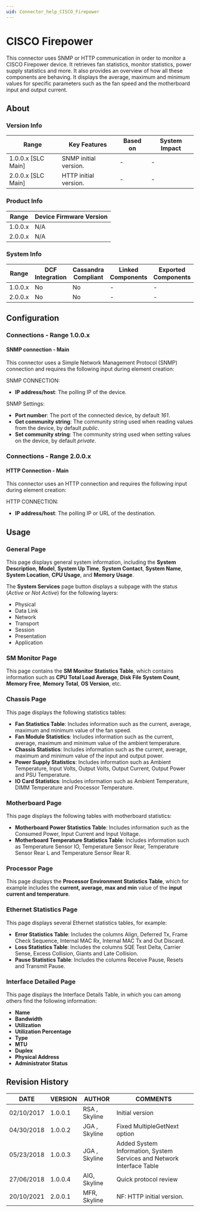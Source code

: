 ```yaml
---
uid: Connector_help_CISCO_Firepower
---
```


# CISCO Firepower

This connector uses SNMP or HTTP communication in order to monitor a CISCO Firepower device. It retrieves fan statistics, monitor statistics, power supply statistics and more. It also provides an overview of how all these components are behaving. It displays the average, maximum and minimum values for specific parameters such as the fan speed and the motherboard input and output current.

## About

### Version Info

| Range              | Key Features          | Based on | System Impact |
|--------------------|-----------------------|----------|---------------|
| 1.0.0.x [SLC Main] | SNMP initial version. | -        | -             |
| 2.0.0.x [SLC Main] | HTTP initial version. | -        | -             |

### Product Info

| Range     | Device Firmware Version     |
|-----------|-----------------------------|
| 1.0.0.x   | N/A                         |
| 2.0.0.x   | N/A                         |

### System Info

| Range     | DCF Integration     | Cassandra Compliant     | Linked Components     | Exported Components     |
|-----------|---------------------|-------------------------|-----------------------|-------------------------|
| 1.0.0.x   | No                  | No                      | -                     | -                       |
| 2.0.0.x   | No                  | No                      | -                     | -                       |

## Configuration

### Connections - Range 1.0.0.x

#### SNMP connection - Main

This connector uses a Simple Network Management Protocol (SNMP) connection and requires the following input during element creation:

SNMP CONNECTION:

- **IP address/host**: The polling IP of the device.

SNMP Settings:

- **Port number**: The port of the connected device, by default *161*.
- **Get community string**: The community string used when reading values from the device, by default *public*.
- **Set community string**: The community string used when setting values on the device, by default *private*.

### Connections - Range 2.0.0.x

#### HTTP Connection - Main

This connector uses an HTTP connection and requires the following input during element creation:

HTTP CONNECTION:

- **IP address/host**: The polling IP or URL of the destination.

## Usage

### General Page

This page displays general system information, including the **System Description**, **Model**, **System Up Time**, **System Contact**, **System Name**, **System Location**, **CPU Usage**, and **Memory Usage**.

The **System Services** page button displays a subpage with the status (*Active* or *Not Active*) for the following layers:

- Physical
- Data Link
- Network
- Transport
- Session
- Presentation
- Application

### SM Monitor Page

This page contains the **SM Monitor Statistics Table**, which contains information such as **CPU Total Load Average**, **Disk File System Count**, **Memory Free**, **Memory Total**, **OS Version**, etc.

### Chassis Page

This page displays the following statistics tables:

- **Fan Statistics Table**: Includes information such as the current, average, maximum and minimum value of the fan speed.
- **Fan Module Statistics**: Includes information such as the current, average, maximum and minimum value of the ambient temperature.
- **Chassis Statistics**: Includes information such as the current, average, maximum and minimum value of the input and output power.
- **Power Supply Statistics**: Includes information such as Ambient Temperature, Input Volts, Output Volts, Output Current, Output Power and PSU Temperature.
- **IO Card Statistics**: Includes information such as Ambient Temperature, DIMM Temperature and Processor Temperature.

### Motherboard Page

This page displays the following tables with motherboard statistics:

- **Motherboard Power Statistics Table**: Includes information such as the Consumed Power, Input Current and Input Voltage.
- **Motherboard Temperature Statistics Table**: Includes information such as Temperature Sensor IO, Temperature Sensor Rear, Temperature Sensor Rear L and Temperature Sensor Rear R.

### Processor Page

This page displays the **Processor Environment Statistics Table**, which for example includes the **current, average, max and min** value of the **input current and temperature**.

### Ethernet Statistics Page

This page displays several Ethernet statistics tables, for example:

- **Error Statistics Table**: Includes the columns Align, Deferred Tx, Frame Check Sequence, Internal MAC Rx, Internal MAC Tx and Out Discard.
- **Loss Statistics Table**: Includes the columns SQE Test Delta, Carrier Sense, Excess Collision, Giants and Late Collision.
- **Pause Statistics Table**: Includes the columns Receive Pause, Resets and Transmit Pause.

### Interface Detailed Page

This page displays the Interface Details Table, in which you can among others find the following information:

- **Name**
- **Bandwidth**
- **Utilization**
- **Utilization Percentage**
- **Type**
- **MTU**
- **Duplex**
- **Physical Address**
- **Administrator Status**

## Revision History

| DATE       | VERSION | AUTHOR        | COMMENTS                                                              |
|------------|---------|---------------|-----------------------------------------------------------------------|
| 02/10/2017 | 1.0.0.1 | RSA , Skyline | Initial version                                                       |
| 04/30/2018 | 1.0.0.2 | JGA , Skyline | Fixed MultipleGetNext option                                          |
| 05/23/2018 | 1.0.0.3 | JGA , Skyline | Added System Information, System Services and Network Interface Table |
| 27/06/2018 | 1.0.0.4 | AIG, Skyline  | Quick protocol review                                                 |
| 20/10/2021 | 2.0.0.1 | MFR, Skyline  | NF: HTTP initial version.                                             |
